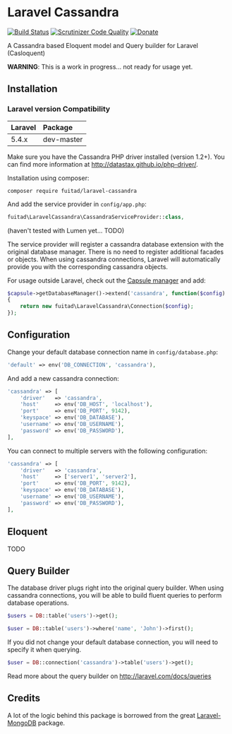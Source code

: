 Laravel Cassandra
===============

[![Build Status](https://scrutinizer-ci.com/g/Fuitad/laravel-cassandra/badges/build.png?b=master)](https://scrutinizer-ci.com/g/Fuitad/laravel-cassandra/build-status/master) [![Scrutinizer Code Quality](https://scrutinizer-ci.com/g/Fuitad/laravel-cassandra/badges/quality-score.png?b=master)](https://scrutinizer-ci.com/g/Fuitad/laravel-cassandra/?branch=master) [![Donate](https://img.shields.io/badge/donate-paypal-blue.svg)](https://www.paypal.me/fuitad)

A Cassandra based Eloquent model and Query builder for Laravel (Casloquent)

**WARNING**: This is a work in progress... not ready for usage yet.

Installation
------------

### Laravel version Compatibility

 Laravel  | Package
:---------|:----------
 5.4.x    | dev-master

Make sure you have the Cassandra PHP driver installed (version 1.2+). You can find more information at http://datastax.github.io/php-driver/.

Installation using composer:

```
composer require fuitad/laravel-cassandra
```

And add the service provider in `config/app.php`:

```php
fuitad\LaravelCassandra\CassandraServiceProvider::class,
```

(haven't tested with Lumen yet... TODO)

The service provider will register a cassandra database extension with the original database manager. There is no need to register additional facades or objects. When using cassandra connections, Laravel will automatically provide you with the corresponding cassandra objects.

For usage outside Laravel, check out the [Capsule manager](https://github.com/illuminate/database/blob/master/README.md) and add:

```php
$capsule->getDatabaseManager()->extend('cassandra', function($config)
{
    return new fuitad\LaravelCassandra\Connection($config);
});
```

Configuration
-------------

Change your default database connection name in `config/database.php`:

```php
'default' => env('DB_CONNECTION', 'cassandra'),
```

And add a new cassandra connection:

```php
'cassandra' => [
    'driver'   => 'cassandra',
    'host'     => env('DB_HOST', 'localhost'),
    'port'     => env('DB_PORT', 9142),
    'keyspace' => env('DB_DATABASE'),
    'username' => env('DB_USERNAME'),
    'password' => env('DB_PASSWORD'),
],
```

You can connect to multiple servers with the following configuration:

```php
'cassandra' => [
    'driver'   => 'cassandra',
    'host'     => ['server1', 'server2'],
    'port'     => env('DB_PORT', 9142),
    'keyspace' => env('DB_DATABASE'),
    'username' => env('DB_USERNAME'),
    'password' => env('DB_PASSWORD'),
],
```


Eloquent
--------

TODO

Query Builder
-------------

The database driver plugs right into the original query builder. When using cassandra connections, you will be able to build fluent queries to perform database operations.

```php
$users = DB::table('users')->get();

$user = DB::table('users')->where('name', 'John')->first();
```

If you did not change your default database connection, you will need to specify it when querying.

```php
$user = DB::connection('cassandra')->table('users')->get();
```

Read more about the query builder on http://laravel.com/docs/queries

Credits
---------

A lot of the logic behind this package is borrowed from the great [Laravel-MongoDB](https://github.com/jenssegers/) package.
